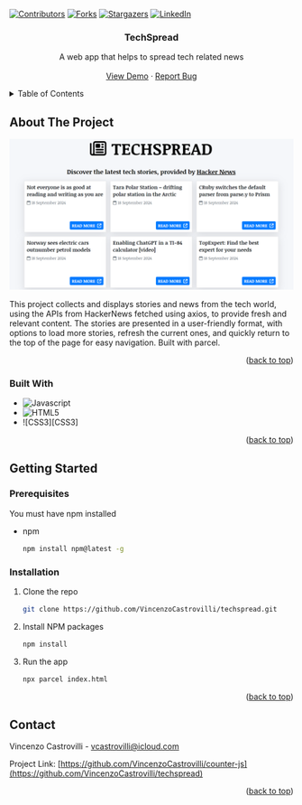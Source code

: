 <a id="readme-top"></a>

<!--
Using the Best-README-Template.
-->

[![Contributors][contributors-shield]][contributors-url]
[![Forks][forks-shield]][forks-url]
[![Stargazers][stars-shield]][stars-url]
[![LinkedIn][linkedin-shield]][linkedin-url]

<h3 align="center">TechSpread</h3>

  <p align="center">
    A web app that helps to spread tech related news
    <br />
    <br />
    <a href="https://techspread.netlify.app/">View Demo</a>
    ·
    <a href="https://github.com/VincenzoCastrovilli/techspread/issues/new?labels=bug&template=bug-report---.md">Report Bug</a>
  </p>
</div>

<!-- TABLE OF CONTENTS -->
<details>
  <summary>Table of Contents</summary>
  <ol>
    <li>
      <a href="#about-the-project">About The Project</a>
      <ul>
        <li><a href="#built-with">Built With</a></li>
      </ul>
    </li>
    <li>
      <a href="#getting-started">Getting Started</a>
      <ul>
        <li><a href="#prerequisites">Prerequisites</a></li>
        <li><a href="#installation">Installation</a></li>
      </ul>
    </li>
    <li><a href="#contact">Contact</a></li>
  </ol>
</details>

<!-- ABOUT THE PROJECT -->

## About The Project

[![Product Name Screen Shot][product-screenshot]](https://github.com/VincenzoCastrovilli/techspread/blob/main/assets/images/screenshot.png)

This project collects and displays stories and news from the tech world, using the APIs from HackerNews fetched using axios, to provide fresh and relevant content. The stories are presented in a user-friendly format, with options to load more stories, refresh the current ones, and quickly return to the top of the page for easy navigation. Built with parcel.

<p align="right">(<a href="#readme-top">back to top</a>)</p>

### Built With

- ![Javascript][Javascript]
- ![HTML5][HTML5]
- ![CSS3][CSS3]

<p align="right">(<a href="#readme-top">back to top</a>)</p>

<!-- GETTING STARTED -->

## Getting Started

### Prerequisites

You must have npm installed

- npm
  ```sh
  npm install npm@latest -g
  ```

### Installation

1. Clone the repo
   ```sh
   git clone https://github.com/VincenzoCastrovilli/techspread.git
   ```
2. Install NPM packages
   ```sh
   npm install
   ```
3. Run the app
   ```sh
   npx parcel index.html
   ```

<p align="right">(<a href="#readme-top">back to top</a>)</p>

<!-- CONTACT -->

## Contact

Vincenzo Castrovilli - vcastrovilli@icloud.com

Project Link: [https://github.com/VincenzoCastrovilli/counter-js](https://github.com/VincenzoCastrovilli/techspread)

<p align="right">(<a href="#readme-top">back to top</a>)</p>

<!-- MARKDOWN LINKS & IMAGES -->
<!-- https://www.markdownguide.org/basic-syntax/#reference-style-links -->

[contributors-shield]: https://img.shields.io/github/contributors/VincenzoCastrovilli/techspread.svg?style=for-the-badge
[contributors-url]: https://github.com/VincenzoCastrovilli/techspread/graphs/contributors
[forks-shield]: https://img.shields.io/github/forks/VincenzoCastrovilli/techspread.svg?style=for-the-badge
[forks-url]: https://github.com/VincenzoCastrovilli/techspread/network/members
[stars-shield]: https://img.shields.io/github/stars/VincenzoCastrovilli/techspread.svg?style=for-the-badge
[stars-url]: https://github.com/VincenzoCastrovilli/techspread/stargazers
[linkedin-shield]: https://img.shields.io/badge/-LinkedIn-black.svg?style=for-the-badge&logo=linkedin&colorB=555
[linkedin-url]: https://www.linkedin.com/in/vincenzo-castrovilli
[product-screenshot]: https://github.com/VincenzoCastrovilli/techspread/blob/main/assets/images/screenshot.png
[Javascript]: https://img.shields.io/badge/JavaScript-323330?style=for-the-badge&logo=javascript&logoColor=F7DF1E
[HTML5]: https://img.shields.io/badge/HTML5-E34F26?style=for-the-badge&logo=html5&logoColor=white
